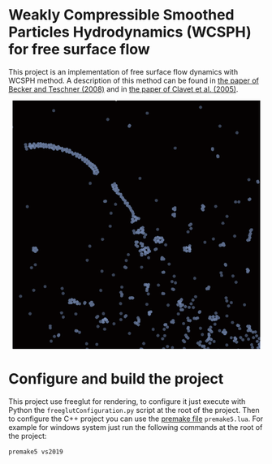 # Weakly Compressible Smoothed Particles Hydrodynamics (WCSPH) for free surface flow 

This project is an implementation of free surface flow dynamics with WCSPH method. A description of this method can be found in [the paper of Becker and Teschner (2008)](https://cg.informatik.uni-freiburg.de/publications/2007_SCA_SPH.pdf) and in [the paper of Clavet et al. (2005)](http://www.ligum.umontreal.ca/Clavet-2005-PVFS/pvfs.pdf).

<p align="center">
<img src="./gif/demo.gif">
</p>


# Configure and build the project

This project use freeglut for rendering, to configure it just execute with Python the `freeglutConfiguration.py` script at the root of the project. Then to configure the C++ project you can use the [premake file](https://premake.github.io/download) `premake5.lua`. For example for windows system just run the following commands at the root of the project:
```
premake5 vs2019
``` 